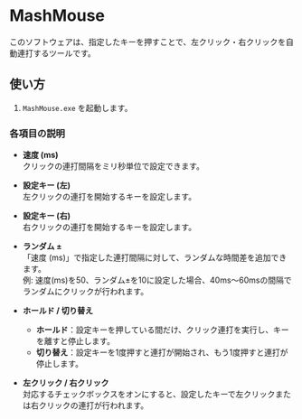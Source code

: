 # MashMouse

このソフトウェアは、指定したキーを押すことで、左クリック・右クリックを自動連打するツールです。

## 使い方

1. `MashMouse.exe` を起動します。

### 各項目の説明

- **速度 (ms)**  
  クリックの連打間隔をミリ秒単位で設定できます。

- **設定キー (左)**  
  左クリックの連打を開始するキーを設定します。

- **設定キー (右)**  
  右クリックの連打を開始するキーを設定します。

- **ランダム ±**  
  「速度 (ms)」で指定した連打間隔に対して、ランダムな時間差を追加できます。  
  例: 速度(ms)を50、ランダム±を10に設定した場合、40ms～60msの間隔でランダムにクリックが行われます。

- **ホールド / 切り替え**  
  - **ホールド**：設定キーを押している間だけ、クリック連打を実行し、キーを離すと停止します。  
  - **切り替え**：設定キーを1度押すと連打が開始され、もう1度押すと連打が停止します。

- **左クリック / 右クリック**  
  対応するチェックボックスをオンにすると、設定したキーで左クリックまたは右クリックの連打が行われます。
